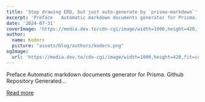 ```yaml
---
title: 'Stop drawing ERD, but just auto-generate by `prisma-markdown`'
excerpt: 'Preface   Automatic markdown documents generator for Prisma.   Github Repository Generated...'
date: '2024-07-31'
coverImage: 'https://media.dev.to/cdn-cgi/image/width=1000,height=420,fit=cover,gravity=auto,format=auto/https%3A%2F%2Fdev-to-uploads.s3.amazonaws.com%2Fuploads%2Farticles%2Fr4ighb7rmvdrcayx9rmg.png'
author:
  name: Koders
  picture: "assets/blog/authors/koders.png"
ogImage:
  url: 'https://media.dev.to/cdn-cgi/image/width=1000,height=420,fit=cover,gravity=auto,format=auto/https%3A%2F%2Fdev-to-uploads.s3.amazonaws.com%2Fuploads%2Farticles%2Fr4ighb7rmvdrcayx9rmg.png'
---
```


Preface   Automatic markdown documents generator for Prisma.   Github Repository Generated...

[Read more](https://dev.to/samchon/stop-drawing-erd-but-just-auto-generate-by-prisma-markdown-3ckj)
